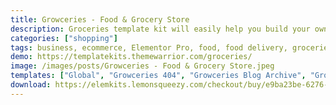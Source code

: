 ```yaml
---
title: Growceries - Food & Grocery Store
description: Groceries template kit will easily help you build your own WooCommerce food & produce store just in a few minutes.
categories: ["shopping"]
tags: business, ecommerce, Elementor Pro, food, food delivery, groceries, grocery, online store, shop, store, vegetables, woocommerce
demo: https://templatekits.themewarrior.com/groceries/
image: /images/posts/Growceries - Food & Grocery Store.jpeg
templates: ["Global", "Growceries 404", "Growceries Blog Archive", "Growceries Colofon", "Growceries Masthead", "Growceries Product Archive", "Growceries Single Post", "Growceries Single Product", "Page About Us", "Page Contact", "Page Faq", "Page Home", "Page Our Service", "Page Our Team", "Page Testimonials"]
download: https://elemkits.lemonsqueezy.com/checkout/buy/e9ba23be-6276-429c-bb65-c17f5723ec60
---
```

